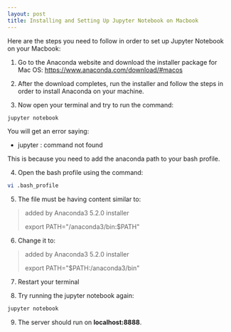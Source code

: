 ```yaml
---
layout: post
title: Installing and Setting Up Jupyter Notebook on Macbook
---
```


Here are the steps you need to follow in order to set up Jupyter Notebook on your Macbook:

1. Go to the Anaconda website and download the installer package for Mac OS:
https://www.anaconda.com/download/#macos

2. After the download completes, run the installer and follow the steps in order to install Anaconda on your machine.

3. Now open your terminal and try to run the command:
```bash
jupyter notebook
```
You will get an error saying:
* jupyter : command not found

This is because you need to add the anaconda path to your bash profile.

4. Open the bash profile using the command:
```bash
vi .bash_profile
```
5. The file must be having content similar to:
> added by Anaconda3 5.2.0 installer
>
>export PATH="/anaconda3/bin:$PATH"

6. Change it to:
> added by Anaconda3 5.2.0 installer
>
>export PATH="$PATH:/anaconda3/bin"

7. Restart your terminal

8. Try running the jupyter notebook again:
```bash
jupyter notebook
```

9. The server should run on **localhost:8888**.
